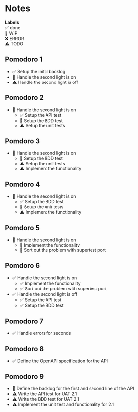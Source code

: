 # Notes

**Labels**  
✅ done  
🚧 WIP  
❌ ERROR  
⚠ TODO

## Pomodoro 1

- ✅ Setup the inital backlog
- 🚧 Handle the second light is on
- ⚠ Handle the second light is off

## Pomodoro 2

- 🚧 Handle the second light is on
  - ✅ Setup the API test
  - 🚧 Setup the BDD test
  - ⚠ Setup the unit tests

## Pomdoro 3

- 🚧 Handle the second light is on
  - 🚧 Setup the BDD test
  - ⚠ Setup the unit tests
  - ⚠ Implement the functionality

## Pomdoro 4

- 🚧 Handle the second light is on
  - ✅ Setup the BDD test
  - 🚧 Setup the unit tests
  - ⚠ Implement the functionality

## Pomdoro 5

- 🚧 Handle the second light is on
  - 🚧 Implement the functionality
  - 🚧 Sort out the problem with supertest port

## Pomdoro 6

- ✅ Handle the second light is on
  - ✅ Implement the functionality
  - ✅ Sort out the problem with supertest port
- ✅ Handle the second light is off
  - ✅ Setup the API test
  - ✅ Setup the BDD test

## Pomodoro 7

- ✅ Handle errors for seconds

## Pomodoro 8

- ✅ Define the OpenAPI specification for the API

## Pomodoro 9

- 🚧 Define the backlog for the first and second line of the API
- ⚠ Write the API test for UAT 2.1
- ⚠ Write the BDD test for UAT 2.1
- ⚠ Implement the unit test and functionality for 2.1
